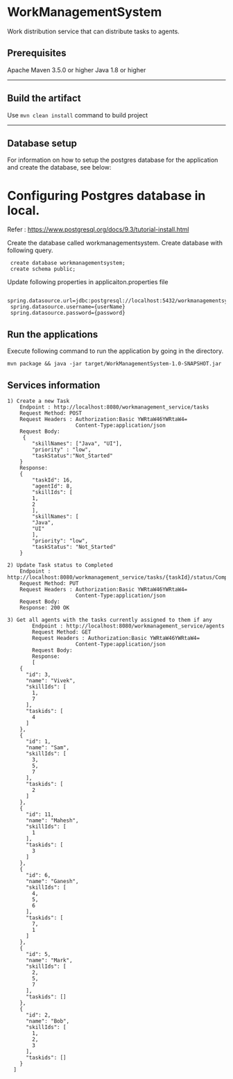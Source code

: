 # WorkManagementSystem
Work distribution service that can distribute tasks to agents.

## Prerequisites 
 Apache Maven 3.5.0 or higher
 Java 1.8 or higher

---

## Build the artifact

Use `mvn clean install` command to build project

---

## Database setup

For information on how to setup the postgres database for the application and create the database, see below:

# Configuring Postgres database in local.
 
 Refer : https://www.postgresql.org/docs/9.3/tutorial-install.html
 
Create the database called workmanagementsystem. Create database with following query. 

     create database workmanagementsystem;
     create schema public;
     
Update following properties in applicaiton.properties file 
     
     spring.datasource.url=jdbc:postgresql://localhost:5432/workmanagementsystem
     spring.datasource.username={userName}
     spring.datasource.password={password}
     
     

## Run the applications

Execute following command to run the application by going in the directory.

    mvn package && java -jar target/WorkManagementSystem-1.0-SNAPSHOT.jar

## Services information

	1) Create a new Task
		Endpoint : http://localhost:8080/workmanagement_service/tasks
		Request Method: POST
		Request Headers : Authorization:Basic YWRtaW46YWRtaW4=
						  Content-Type:application/json
		Request Body:
		 {
			"skillNames": ["Java", "UI"],
			"priority" : "low",
		 	"taskStatus":"Not_Started"
		}
		Response: 
		{
		    "taskId": 16,
		    "agentId": 8,
		    "skillIds": [
			1,
			2
		    ],
		    "skillNames": [
			"Java",
			"UI"
		    ],
		    "priority": "low",
		    "taskStatus": "Not_Started"
		}

	2) Update Task status to Completed
		Endpoint : http://localhost:8080/workmanagement_service/tasks/{taskId}/status/Completed
		Request Method: PUT
		Request Headers : Authorization:Basic YWRtaW46YWRtaW4=
						  Content-Type:application/json
		Request Body:
		Response: 200 OK
		
	3) Get all agents with the tasks currently assigned to them if any
			Endpoint : http://localhost:8080/workmanagement_service/agents
			Request Method: GET
			Request Headers : Authorization:Basic YWRtaW46YWRtaW4=
						  Content-Type:application/json
			Request Body:
			Response: 
			[
        {
          "id": 3,
          "name": "Vivek",
          "skillIds": [
            1,
            7
          ],
          "taskids": [
            4
          ]
        },
        {
          "id": 1,
          "name": "Sam",
          "skillIds": [
            3,
            5,
            7
          ],
          "taskids": [
            2
          ]
        },
        {
          "id": 11,
          "name": "Mahesh",
          "skillIds": [
            1
          ],
          "taskids": [
            3
          ]
        },
        {
          "id": 6,
          "name": "Ganesh",
          "skillIds": [
            4,
            5,
            6
          ],
          "taskids": [
            7,
            1
          ]
        },
        {
          "id": 5,
          "name": "Mark",
          "skillIds": [
            2,
            5,
            7
          ],
          "taskids": []
        },
        {
          "id": 2,
          "name": "Bob",
          "skillIds": [
            1,
            2,
            3
          ],
          "taskids": []
        }
      ]





